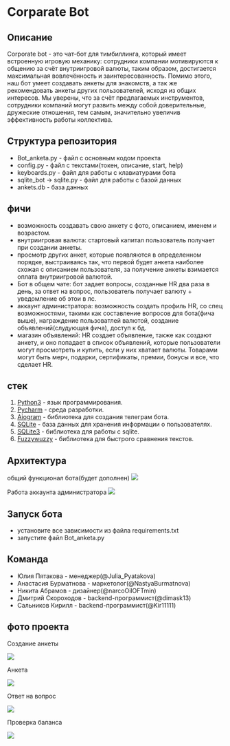 # Corparate Bot
## Описание
Corporate bot - это чат-бот для тимбиллинга, который имеет встроенную игровую механику: сотрудники компании мотивируются к общению за счёт внутриигровой валюты, таким образом, достигается максимальная вовлечённость и заинтересованность. Помимо этого, наш бот умеет создавать анкеты для знакомств, а так же  рекомендовать анкеты других пользователей, исходя из общих интересов. Мы уверены, что за счёт предлагаемых инструментов, сотрудники компаний могут развить между собой доверительные, дружеские отношения, тем самым, значительно увеличив эффективность работы коллектива.
## Структура репозитория
- Bot_anketa.py - файл с основным кодом проекта
- config.py - файл с текстами(токен, описание, start, help)
- keyboards.py - файл для работы с клавиатурами бота
- sqlite_bot -> sqlite.py - файл для работы с базой данных
- ankets.db - база данных
## фичи
- возможность создавать свою анкету с фото, описанием, именем и возрастом.
- внутриигровая валюта: стартовый капитал пользователь получает при создании анкеты.
- просмотр других анкет, которые появляются в определенном порядке, выстраиваясь так, что первой будет анкета наиболее схожая с описанием пользователя, за получение анкеты взимается оплата внутриигровой валютой.
- Бот в общем чате: бот задает вопросы, созданные HR два раза в день, за ответ на вопрос, пользователь получает валюту + уведомление об этои в лс.
- аккаунт администратора: возможность создать профиль HR, со спец возможностями, такими как составление вопросов для бота(фича выше), награждение пользоватлей валютой, создание объявлений(слудующая фича), доступ к бд.
- магазин объявлений: HR создает объявление, также как создают анкету, и оно попадает в список объявлений, которые пользователи могут просмотреть и купить, если у них хватает валюты. Товарами могут быть мерч, подарки, сертификаты, премии, бонусы и все, что сделает HR.
## стек
1. <a href="https://www.python.org/">Python3</a> - язык программирования.
2. <a href="https://www.jetbrains.com/pycharm/">Pycharm</a> - среда разработки.
3. <a href="https://github.com/aiogram/aiogram">Aiogram</a> - библиотека для создания телеграм бота.
4. <a href="https://www3.sqlite.org/index.html">SQLite</a> - база данных для хранения информации о пользователях.
5. <a href="https://pythonru.com/osnovy/sqlite-v-python">SQLite3</a> - библиотека для работы с sqlite.
6. <a href="https://pypi.org/project/fuzzywuzzy/">Fuzzywuzzy</a> - библиотека для быстрого сравнения текстов.
## Архитектура
общий функционал бота(будет дополнен)
<img src="https://github.com/K1r1ii/Telegram_bot/blob/TelegramBot_/start/архитектура%20бота/Снимок%20экрана%20(19).png">

Работа аккаунта администратора
<img src="https://github.com/K1r1ii/Telegram_bot/blob/TelegramBot_/start/архитектура%20бота/Flowchart%20Diagram.png">
## Запуск бота
- установите все зависимости из файла requirements.txt
- запустите файл Bot_anketa.py
## Команда
- Юлия Пятакова - менеджер(@Julia_Pyatakova)
- Анастасия Бурматнова - маркетолог(@NastyaBurmatnova)
- Никита Абрамов - дизайнер(@narcoOilOFTmin)
- Дмитрий Скороходов - backend-программист(@dimask13)
- Сальников Кирилл - backend-программист(@Kir11111)
## фото проекта
<p>Создание анкеты</p>
<img src="https://github.com/K1r1ii/Telegram_bot/blob/TelegramBot_/start/bot_scrin/создание%20анкеты.png">
<p>Анкета</p>
<img src="https://github.com/K1r1ii/Telegram_bot/blob/TelegramBot_/start/bot_scrin/анкета.png">
<p>Ответ на вопрос</p>
<img src="https://github.com/K1r1ii/Telegram_bot/blob/TelegramBot_/start/bot_scrin/Снимок%20экрана%20(28).png">
<p>Проверка баланса</p>
<img src="https://github.com/K1r1ii/Telegram_bot/blob/TelegramBot_/start/bot_scrin/Снимок%20экрана%20(30).png">
